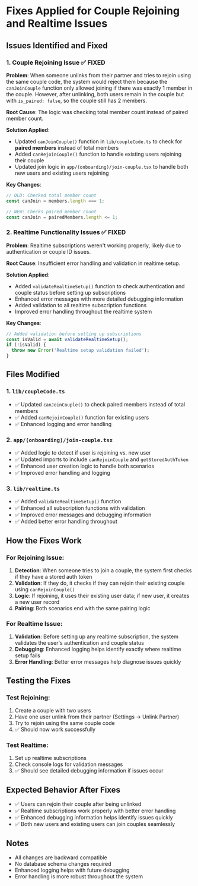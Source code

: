 # Fixes Applied for Couple Rejoining and Realtime Issues

## Issues Identified and Fixed

### 1. **Couple Rejoining Issue** ✅ FIXED

**Problem**: When someone unlinks from their partner and tries to rejoin using the same couple code, the system would reject them because the `canJoinCouple` function only allowed joining if there was exactly 1 member in the couple. However, after unlinking, both users remain in the couple but with `is_paired: false`, so the couple still has 2 members.

**Root Cause**: The logic was checking total member count instead of paired member count.

**Solution Applied**:
- Updated `canJoinCouple()` function in `lib/coupleCode.ts` to check for **paired members** instead of total members
- Added `canRejoinCouple()` function to handle existing users rejoining their couple
- Updated join logic in `app/(onboarding)/join-couple.tsx` to handle both new users and existing users rejoining

**Key Changes**:
```typescript
// OLD: Checked total member count
const canJoin = members.length === 1;

// NEW: Checks paired member count
const canJoin = pairedMembers.length <= 1;
```

### 2. **Realtime Functionality Issues** ✅ FIXED

**Problem**: Realtime subscriptions weren't working properly, likely due to authentication or couple ID issues.

**Root Cause**: Insufficient error handling and validation in realtime setup.

**Solution Applied**:
- Added `validateRealtimeSetup()` function to check authentication and couple status before setting up subscriptions
- Enhanced error messages with more detailed debugging information
- Added validation to all realtime subscription functions
- Improved error handling throughout the realtime system

**Key Changes**:
```typescript
// Added validation before setting up subscriptions
const isValid = await validateRealtimeSetup();
if (!isValid) {
  throw new Error('Realtime setup validation failed');
}
```

## Files Modified

### 1. `lib/coupleCode.ts`
- ✅ Updated `canJoinCouple()` to check paired members instead of total members
- ✅ Added `canRejoinCouple()` function for existing users
- ✅ Enhanced logging and error handling

### 2. `app/(onboarding)/join-couple.tsx`
- ✅ Added logic to detect if user is rejoining vs. new user
- ✅ Updated imports to include `canRejoinCouple` and `getStoredAuthToken`
- ✅ Enhanced user creation logic to handle both scenarios
- ✅ Improved error handling and logging

### 3. `lib/realtime.ts`
- ✅ Added `validateRealtimeSetup()` function
- ✅ Enhanced all subscription functions with validation
- ✅ Improved error messages and debugging information
- ✅ Added better error handling throughout

## How the Fixes Work

### For Rejoining Issue:
1. **Detection**: When someone tries to join a couple, the system first checks if they have a stored auth token
2. **Validation**: If they do, it checks if they can rejoin their existing couple using `canRejoinCouple()`
3. **Logic**: If rejoining, it uses their existing user data; if new user, it creates a new user record
4. **Pairing**: Both scenarios end with the same pairing logic

### For Realtime Issue:
1. **Validation**: Before setting up any realtime subscription, the system validates the user's authentication and couple status
2. **Debugging**: Enhanced logging helps identify exactly where realtime setup fails
3. **Error Handling**: Better error messages help diagnose issues quickly

## Testing the Fixes

### Test Rejoining:
1. Create a couple with two users
2. Have one user unlink from their partner (Settings → Unlink Partner)
3. Try to rejoin using the same couple code
4. ✅ Should now work successfully

### Test Realtime:
1. Set up realtime subscriptions
2. Check console logs for validation messages
3. ✅ Should see detailed debugging information if issues occur

## Expected Behavior After Fixes

- ✅ Users can rejoin their couple after being unlinked
- ✅ Realtime subscriptions work properly with better error handling
- ✅ Enhanced debugging information helps identify issues quickly
- ✅ Both new users and existing users can join couples seamlessly

## Notes

- All changes are backward compatible
- No database schema changes required
- Enhanced logging helps with future debugging
- Error handling is more robust throughout the system

